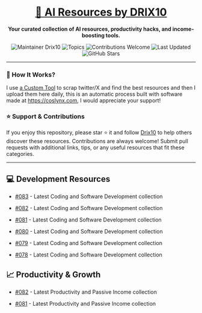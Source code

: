<div align="center">
  <h1><a href="https://x.com/DRIX_10_" target="_blank">🚀 AI Resources by DRIX10</a></h1>
  <p><strong>Your curated collection of AI resources, productivity hacks, and income-boosting tools.</strong></p>
</div>

<div align="center">
  <img src="https://img.shields.io/badge/Maintainer-Drix10-blue" alt="Maintainer Drix10" />
  <img src="https://img.shields.io/badge/Topics-Productivity%2C%20AI%2C%20Tips%20and%20Tricks-red" alt="Topics" />
  <img src="https://img.shields.io/badge/Contributions-Welcome-brightgreen" alt="Contributions Welcome" />
  <img src="https://img.shields.io/github/last-commit/Drix10/ai-resources?style=flat-square&color=5D6D7E" alt="Last Updated" />
  <img src="https://img.shields.io/github/stars/Drix10/ai-resources?style=social" alt="GitHub Stars" />
</div>

---

### 🧵 How It Works?

I use [a Custom Tool](https://github.com/Drix10/Twitter-Gemini-GitHub-MVP) to scrap twitter/X and find the best resources and then I upload them here daily, this is an automatic process built with software made at https://coslynx.com, I would appreciate your support!

### ⭐️ Support & Contributions

If you enjoy this repository, please star ⭐️ it and follow [Drix10](https://github.com/Drix10) to help others discover these resources. Contributions are always welcome! Submit pull requests with additional links, tips, or any useful resources that fit these categories.

---


## 💻 Development Resources
- [#083](https://github.com/Drix10/ai-resources/blob/main/Coding%20and%20Software%20Development/resources-083.md) - Latest Coding and Software Development collection

- [#082](https://github.com/Drix10/ai-resources/blob/main/Coding%20and%20Software%20Development/resources-082.md) - Latest Coding and Software Development collection

- [#081](https://github.com/Drix10/ai-resources/blob/main/Coding%20and%20Software%20Development/resources-081.md) - Latest Coding and Software Development collection

- [#080](https://github.com/Drix10/ai-resources/blob/main/Coding%20and%20Software%20Development/resources-080.md) - Latest Coding and Software Development collection

- [#079](https://github.com/Drix10/ai-resources/blob/main/Coding%20and%20Software%20Development/resources-079.md) - Latest Coding and Software Development collection

- [#078](https://github.com/Drix10/ai-resources/blob/main/Coding%20and%20Software%20Development/resources-078.md) - Latest Coding and Software Development collection

## 📈 Productivity & Growth
- [#082](https://github.com/Drix10/ai-resources/blob/main/Productivity%20and%20Passive%20Income/resources-082.md) - Latest Productivity and Passive Income collection

- [#081](https://github.com/Drix10/ai-resources/blob/main/Productivity%20and%20Passive%20Income/resources-081.md) - Latest Productivity and Passive Income collection